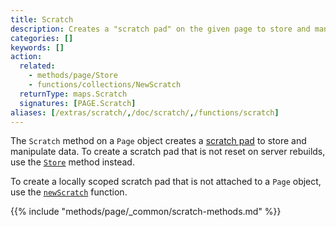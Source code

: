 ```yaml
---
title: Scratch
description: Creates a "scratch pad" on the given page to store and manipulate data.
categories: []
keywords: []
action:
  related:
    - methods/page/Store
    - functions/collections/NewScratch
  returnType: maps.Scratch
  signatures: [PAGE.Scratch]
aliases: [/extras/scratch/,/doc/scratch/,/functions/scratch]
---
```


The `Scratch` method on a `Page` object creates a [scratch pad] to store and manipulate data. To create a scratch pad that is not reset on server rebuilds, use the [`Store`] method instead.

To create a locally scoped scratch pad that is not attached to a `Page` object, use the [`newScratch`] function.

[`Store`]: /methods/page/store
[`newScratch`]: functions/collections/newscratch
[scratch pad]: /getting-started/glossary/#scratch-pad

{{% include "methods/page/_common/scratch-methods.md" %}}
